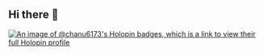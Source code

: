 ## Hi there 👋
[![An image of @chanu6173's Holopin badges, which is a link to view their full Holopin profile](https://holopin.me/chanu6173)](https://holopin.io/@chanu6173)
<!--
**Chanu6173/Chanu6173** is a ✨ _special_ ✨ repository because its `README.md` (this file) appears on your GitHub profile.

Here are some ideas to get you started:

- 🔭 I’m currently working on ...
- 🌱 I’m currently learning ...
- 👯 I’m looking to collaborate on ...
- 🤔 I’m looking for help with ...
- 💬 Ask me about ...
- 📫 How to reach me: ...
- 😄 Pronouns: ...
- ⚡ Fun fact: ...
-->
